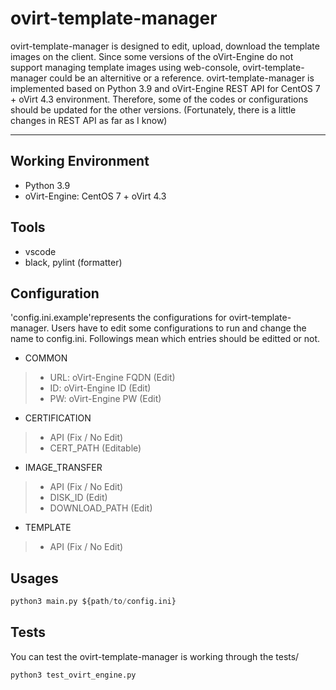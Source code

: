 # ovirt-template-manager
ovirt-template-manager is designed to edit, upload, download the template images on the client.
Since some versions of the oVirt-Engine do not support managing template images using web-console, ovirt-template-manager could be an alternitive or a reference.
ovirt-template-manager is implemented based on Python 3.9 and oVirt-Engine REST API for CentOS 7 + oVirt 4.3 environment.
Therefore, some of the codes or configurations should be updated for the other versions.
(Fortunately, there is a little changes in REST API as far as I know)

-----

## Working Environment
* Python 3.9
* oVirt-Engine: CentOS 7 + oVirt 4.3

## Tools
* vscode
* black, pylint (formatter)

## Configuration
'config.ini.example'represents the configurations for ovirt-template-manager.
Users have to edit some configurations to run and change the name to config.ini.
Followings mean which entries should be editted or not.

* COMMON
>* URL: oVirt-Engine FQDN   (Edit)
>* ID: oVirt-Engine ID      (Edit)
>* PW: oVirt-Engine PW      (Edit)

* CERTIFICATION
>* API                      (Fix / No Edit)
>* CERT_PATH                (Editable)

* IMAGE_TRANSFER
>* API                      (Fix / No Edit)
>* DISK_ID                  (Edit)
>* DOWNLOAD_PATH            (Edit)

* TEMPLATE
> * API						(Fix / No Edit)


## Usages

```python
python3 main.py ${path/to/config.ini}
```

## Tests
You can test the ovirt-template-manager is working through the tests/

```python
python3 test_ovirt_engine.py
```

